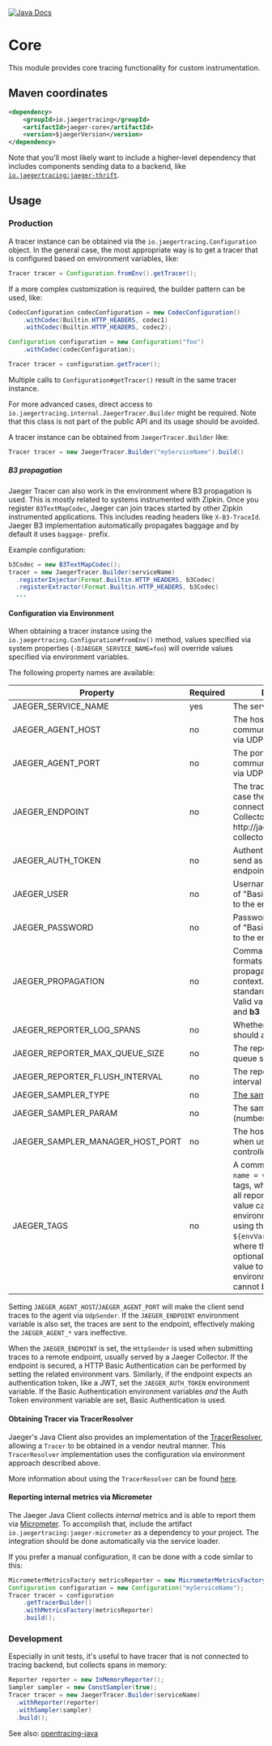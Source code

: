 [![Java Docs][javadoc-badge]][javadoc]

# Core
This module provides core tracing functionality for custom instrumentation. 

## Maven coordinates
```xml
<dependency>
    <groupId>io.jaegertracing</groupId>
    <artifactId>jaeger-core</artifactId>
    <version>$jaegerVersion</version>
</dependency>
```

Note that you'll most likely want to include a higher-level dependency that includes components
sending data to a backend, like [`io.jaegertracing:jaeger-thrift`](../jaeger-thrift).

## Usage

### Production

A tracer instance can be obtained via the `io.jaegertracing.Configuration` object. In the general
case, the most appropriate way is to get a tracer that is configured based on environment variables, like:

```java
Tracer tracer = Configuration.fromEnv().getTracer();
```

If a more complex customization is required, the builder pattern can be used, like:

```java
CodecConfiguration codecConfiguration = new CodecConfiguration()
    .withCodec(Builtin.HTTP_HEADERS, codec1)
    .withCodec(Builtin.HTTP_HEADERS, codec2);

Configuration configuration = new Configuration("foo")
    .withCodec(codecConfiguration);

Tracer tracer = configuration.getTracer();
```

Multiple calls to `Configuration#getTracer()` result in the same tracer instance.

For more advanced cases, direct access to `io.jaegertracing.internal.JaegerTracer.Builder` might
be required. Note that this class is not part of the public API and its usage should be avoided.

A tracer instance can be obtained from `JaegerTracer.Builder` like:

```java
Tracer tracer = new JaegerTracer.Builder("myServiceName").build()
```

##### B3 propagation
Jaeger Tracer can also work in the environment where B3 propagation is used. This is mostly related
to systems instrumented with Zipkin. Once you register `B3TextMapCodec`, Jaeger can join traces 
started by other Zipkin instrumented applications. This includes reading headers 
like `X-B3-TraceId`. Jaeger B3 implementation automatically propagates baggage and by default it
uses `baggage-` prefix.

Example configuration:
```java
b3Codec = new B3TextMapCodec();
tracer = new JaegerTracer.Builder(serviceName)
  .registerInjector(Format.Builtin.HTTP_HEADERS, b3Codec)
  .registerExtractor(Format.Builtin.HTTP_HEADERS, b3Codec)
  ...
```

#### Configuration via Environment

When obtaining a tracer instance using the `io.jaegertracing.Configuration#fromEnv()` method, values specified
via system properties (`-DJAEGER_SERVICE_NAME=foo`) will override values specified via environment variables.

The following property names are available:

Property | Required | Description
--- | --- | ---
JAEGER_SERVICE_NAME | yes | The service name
JAEGER_AGENT_HOST | no | The hostname for communicating with agent via UDP
JAEGER_AGENT_PORT | no | The port for communicating with agent via UDP
JAEGER_ENDPOINT | no | The traces endpoint, in case the client should connect directly to the Collector, like http://jaeger-collector:14268/api/traces
JAEGER_AUTH_TOKEN | no | Authentication Token to send as "Bearer" to the endpoint
JAEGER_USER | no | Username to send as part of "Basic" authentication to the endpoint
JAEGER_PASSWORD | no | Password to send as part of "Basic" authentication to the endpoint
JAEGER_PROPAGATION | no | Comma separated list of formats to use for propagating the trace context. Defaults to the standard Jaeger format. Valid values are **jaeger** and **b3**
JAEGER_REPORTER_LOG_SPANS | no | Whether the reporter should also log the spans
JAEGER_REPORTER_MAX_QUEUE_SIZE | no | The reporter's maximum queue size
JAEGER_REPORTER_FLUSH_INTERVAL | no | The reporter's flush interval (ms)
JAEGER_SAMPLER_TYPE | no | [The sampler type](https://www.jaegertracing.io/docs/1.6/sampling/#client-sampling-configuration)
JAEGER_SAMPLER_PARAM | no | The sampler parameter (number)
JAEGER_SAMPLER_MANAGER_HOST_PORT | no | The host name and port when using the remote controlled sampler
JAEGER_TAGS | no | A comma separated list of `name = value` tracer level tags, which get added to all reported spans. The value can also refer to an environment variable using the format `${envVarName:default}`, where the `:default` is optional, and identifies a value to be used if the environment variable cannot be found

Setting `JAEGER_AGENT_HOST`/`JAEGER_AGENT_PORT` will make the client send traces to the agent via `UdpSender`.
If the `JAEGER_ENDPOINT` environment variable is also set, the traces are sent to the endpoint, effectively making
the `JAEGER_AGENT_*` vars ineffective.

When the `JAEGER_ENDPOINT` is set, the `HttpSender` is used when submitting traces to a remote
endpoint, usually served by a Jaeger Collector. If the endpoint is secured, a HTTP Basic Authentication
can be performed by setting the related environment vars. Similarly, if the endpoint expects an authentication
token, like a JWT, set the `JAEGER_AUTH_TOKEN` environment variable. If the Basic Authentication environment
variables *and* the Auth Token environment variable are set, Basic Authentication is used.
 
#### Obtaining Tracer via TracerResolver

Jaeger's Java Client also provides an implementation of the
[TracerResolver](https://github.com/opentracing-contrib/java-tracerresolver), allowing a `Tracer` to be
obtained in a vendor neutral manner. This `TracerResolver` implementation uses the configuration via
environment approach described above.

More information about using the `TracerResolver` can be found [here](../jaeger-tracerresolver/README.md).

#### Reporting internal metrics via Micrometer

The Jaeger Java Client collects *internal* metrics and is able to report them via [Micrometer](http://micrometer.io).
To accomplish that, include the artifact `io.jaegertracing:jaeger-micrometer` as a dependency to your project. The
integration should be done automatically via the service loader.

If you prefer a manual configuration, it can be done with a code similar to this:

```java
MicrometerMetricsFactory metricsReporter = new MicrometerMetricsFactory();
Configuration configuration = new Configuration("myServiceName");
Tracer tracer = configuration
    .getTracerBuilder()
    .withMetricsFactory(metricsReporter)
    .build();
```

### Development

Especially in unit tests, it's useful to have tracer that is not connected to tracing backend, but collects
spans in memory:

```java
Reporter reporter = new InMemoryReporter();
Sampler sampler = new ConstSampler(true);
Tracer tracer = new JaegerTracer.Builder(serviceName)
  .withReporter(reporter)
  .withSampler(sampler)
  .build();
```

See also: [opentracing-java](https://github.com/opentracing/opentracing-java)

[javadoc]: http://javadoc.io/doc/io.jaegertracing/jaeger-core
[javadoc-badge]: http://javadoc.io/badge/io.jaegertracing/jaeger-core.svg
